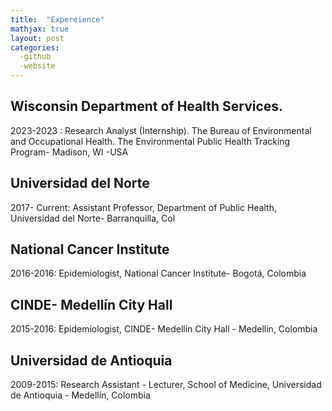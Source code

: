 ```yaml
---
title:  "Expereience"
mathjax: true
layout: post
categories: 
  -github
  -website
---
```


## Wisconsin Department of Health Services.
2023-2023 :  Research Analyst (Internship). The Bureau of Environmental and Occupational Health. The Environmental Public Health Tracking Program- Madison, WI -USA


## Universidad del Norte
2017- Current:  Assistant Professor, Department of Public Health, Universidad del Norte- Barranquilla, Col


## National Cancer Institute
2016-2016: Epidemiologist, National Cancer Institute- Bogotá, Colombia


## CINDE- Medellín City Hall
2015-2016:  Epidemiologist, CINDE- Medellín City Hall - Medellín, Colombia


## Universidad de Antioquia
2009-2015: Research Assistant - Lecturer, School of Medicine, Universidad de Antioquia - Medellín, Colombia
